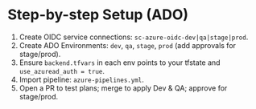 # Step-by-step Setup (ADO)
1) Create OIDC service connections: `sc-azure-oidc-dev|qa|stage|prod`.
2) Create ADO Environments: `dev`, `qa`, `stage`, `prod` (add approvals for stage/prod).
3) Ensure `backend.tfvars` in each env points to your tfstate and `use_azuread_auth = true`.
4) Import pipeline: `azure-pipelines.yml`.
5) Open a PR to test plans; merge to apply Dev & QA; approve for stage/prod.
